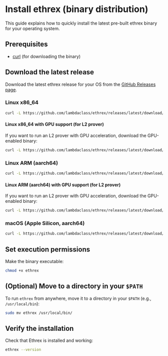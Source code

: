 # Install ethrex (binary distribution)

This guide explains how to quickly install the latest pre-built ethrex binary for your operating system.

## Prerequisites

- [curl](https://curl.se/download.html) (for downloading the binary)

## Download the latest release

Download the latest ethrex release for your OS from the <a href="https://github.com/lambdaclass/ethrex/releases/latest" target="_blank">GitHub Releases page</a>.

### Linux x86_64

```sh
curl -L https://github.com/lambdaclass/ethrex/releases/latest/download/ethrex-linux_x86_64 -o ethrex
```

#### Linux x86_64 with GPU support (for L2 prover)

If you want to run an L2 prover with GPU acceleration, download the GPU-enabled binary:

```sh
curl -L https://github.com/lambdaclass/ethrex/releases/latest/download/ethrex-linux_x86_64-gpu -o ethrex
```

### Linux ARM (aarch64)

```sh
curl -L https://github.com/lambdaclass/ethrex/releases/latest/download/ethrex-linux_aarch64 -o ethrex
```

#### Linux ARM (aarch64) with GPU support (for L2 prover)

If you want to run an L2 prover with GPU acceleration, download the GPU-enabled binary:

```sh
curl -L https://github.com/lambdaclass/ethrex/releases/latest/download/ethrex-linux_aarch64-gpu -o ethrex
```

### macOS (Apple Silicon, aarch64)

```sh
curl -L https://github.com/lambdaclass/ethrex/releases/latest/download/ethrex-macos_aarch64 -o ethrex
```

## Set execution permissions

Make the binary executable:

```sh
chmod +x ethrex
```

## (Optional) Move to a directory in your `$PATH`

To run `ethrex` from anywhere, move it to a directory in your `$PATH` (e.g., `/usr/local/bin`):

```sh
sudo mv ethrex /usr/local/bin/
```

## Verify the installation

Check that Ethrex is installed and working:

```sh
ethrex --version
```
